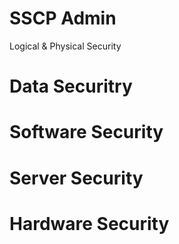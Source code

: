 # SSCP Admin
Logical & Physical Security

# Data Securitry

# Software Security

# Server Security

# Hardware Security
